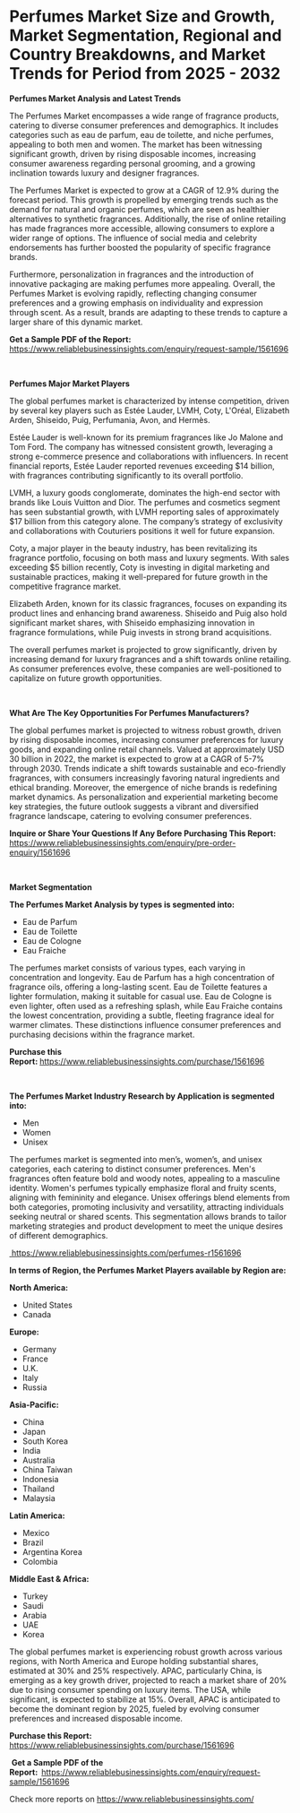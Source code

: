 <p><h1>Perfumes Market Size and Growth, Market Segmentation, Regional and Country Breakdowns, and Market Trends for Period from 2025 -  2032</h1></p><p><strong>Perfumes Market Analysis and Latest Trends</strong></p>
<p><p>The Perfumes Market encompasses a wide range of fragrance products, catering to diverse consumer preferences and demographics. It includes categories such as eau de parfum, eau de toilette, and niche perfumes, appealing to both men and women. The market has been witnessing significant growth, driven by rising disposable incomes, increasing consumer awareness regarding personal grooming, and a growing inclination towards luxury and designer fragrances.</p><p>The Perfumes Market is expected to grow at a CAGR of 12.9% during the forecast period. This growth is propelled by emerging trends such as the demand for natural and organic perfumes, which are seen as healthier alternatives to synthetic fragrances. Additionally, the rise of online retailing has made fragrances more accessible, allowing consumers to explore a wider range of options. The influence of social media and celebrity endorsements has further boosted the popularity of specific fragrance brands. </p><p>Furthermore, personalization in fragrances and the introduction of innovative packaging are making perfumes more appealing. Overall, the Perfumes Market is evolving rapidly, reflecting changing consumer preferences and a growing emphasis on individuality and expression through scent. As a result, brands are adapting to these trends to capture a larger share of this dynamic market.</p></p>
<p><strong>Get a Sample PDF of the Report:&nbsp;</strong> <a href="https://www.reliablebusinessinsights.com/enquiry/request-sample/1561696?utm_campaign=39&utm_medium=2&utm_source=Github&utm_content=ia&utm_term=06022025&utm_id=perfumes">https://www.reliablebusinessinsights.com/enquiry/request-sample/1561696</a></p>
<p>&nbsp;</p>
<p><strong>Perfumes Major Market Players</strong></p>
<p><p>The global perfumes market is characterized by intense competition, driven by several key players such as Estée Lauder, LVMH, Coty, L'Oréal, Elizabeth Arden, Shiseido, Puig, Perfumania, Avon, and Hermès. </p><p>Estée Lauder is well-known for its premium fragrances like Jo Malone and Tom Ford. The company has witnessed consistent growth, leveraging a strong e-commerce presence and collaborations with influencers. In recent financial reports, Estée Lauder reported revenues exceeding $14 billion, with fragrances contributing significantly to its overall portfolio. </p><p>LVMH, a luxury goods conglomerate, dominates the high-end sector with brands like Louis Vuitton and Dior. The perfumes and cosmetics segment has seen substantial growth, with LVMH reporting sales of approximately $17 billion from this category alone. The company’s strategy of exclusivity and collaborations with Couturiers positions it well for future expansion. </p><p>Coty, a major player in the beauty industry, has been revitalizing its fragrance portfolio, focusing on both mass and luxury segments. With sales exceeding $5 billion recently, Coty is investing in digital marketing and sustainable practices, making it well-prepared for future growth in the competitive fragrance market. </p><p>Elizabeth Arden, known for its classic fragrances, focuses on expanding its product lines and enhancing brand awareness. Shiseido and Puig also hold significant market shares, with Shiseido emphasizing innovation in fragrance formulations, while Puig invests in strong brand acquisitions. </p><p>The overall perfumes market is projected to grow significantly, driven by increasing demand for luxury fragrances and a shift towards online retailing. As consumer preferences evolve, these companies are well-positioned to capitalize on future growth opportunities.</p></p>
<p>&nbsp;</p>
<p><strong>What Are The Key Opportunities For Perfumes Manufacturers?</strong></p>
<p><p>The global perfumes market is projected to witness robust growth, driven by rising disposable incomes, increasing consumer preferences for luxury goods, and expanding online retail channels. Valued at approximately USD 30 billion in 2022, the market is expected to grow at a CAGR of 5-7% through 2030. Trends indicate a shift towards sustainable and eco-friendly fragrances, with consumers increasingly favoring natural ingredients and ethical branding. Moreover, the emergence of niche brands is redefining market dynamics. As personalization and experiential marketing become key strategies, the future outlook suggests a vibrant and diversified fragrance landscape, catering to evolving consumer preferences.</p></p>
<p><strong>Inquire or Share Your Questions If Any Before Purchasing This Report:</strong> <a href="https://www.reliablebusinessinsights.com/enquiry/pre-order-enquiry/1561696?utm_campaign=39&utm_medium=2&utm_source=Github&utm_content=ia&utm_term=06022025&utm_id=perfumes">https://www.reliablebusinessinsights.com/enquiry/pre-order-enquiry/1561696</a></p>
<p>&nbsp;</p>
<p><strong>Market Segmentation</strong></p>
<p><strong>The Perfumes Market Analysis by types is segmented into:</strong></p>
<p><ul><li>Eau de Parfum</li><li>Eau de Toilette</li><li>Eau de Cologne</li><li>Eau Fraiche</li></ul></p>
<p><p>The perfumes market consists of various types, each varying in concentration and longevity. Eau de Parfum has a high concentration of fragrance oils, offering a long-lasting scent. Eau de Toilette features a lighter formulation, making it suitable for casual use. Eau de Cologne is even lighter, often used as a refreshing splash, while Eau Fraiche contains the lowest concentration, providing a subtle, fleeting fragrance ideal for warmer climates. These distinctions influence consumer preferences and purchasing decisions within the fragrance market.</p></p>
<p><strong>Purchase this Report:&nbsp;</strong><a href="https://www.reliablebusinessinsights.com/purchase/1561696?utm_campaign=39&utm_medium=2&utm_source=Github&utm_content=ia&utm_term=06022025&utm_id=perfumes">https://www.reliablebusinessinsights.com/purchase/1561696</a></p>
<p>&nbsp;</p>
<p><strong>The Perfumes Market Industry Research by Application is segmented into:</strong></p>
<p><ul><li>Men</li><li>Women</li><li>Unisex</li></ul></p>
<p><p>The perfumes market is segmented into men’s, women’s, and unisex categories, each catering to distinct consumer preferences. Men's fragrances often feature bold and woody notes, appealing to a masculine identity. Women's perfumes typically emphasize floral and fruity scents, aligning with femininity and elegance. Unisex offerings blend elements from both categories, promoting inclusivity and versatility, attracting individuals seeking neutral or shared scents. This segmentation allows brands to tailor marketing strategies and product development to meet the unique desires of different demographics.</p></p>
<p><a href="https://www.reliablebusinessinsights.com/perfumes-r1561696?utm_campaign=39&utm_medium=2&utm_source=Github&utm_content=ia&utm_term=06022025&utm_id=perfumes">&nbsp;https://www.reliablebusinessinsights.com/perfumes-r1561696</a></p>
<p><strong>In terms of Region, the Perfumes Market Players available by Region are:</strong></p>
<p>
    <p> <strong> North America: </strong>
        <ul>
            <li>United States</li>
            <li>Canada</li>
        </ul>
        </p> 
    <p> <strong> Europe: </strong>
        <ul>
            <li>Germany</li>
            <li>France</li>
            <li>U.K.</li>
            <li>Italy</li>
            <li>Russia</li>
        </ul>
        </p> 
    <p> <strong> Asia-Pacific: </strong>
        <ul>
            <li>China</li>
            <li>Japan</li>
            <li>South Korea</li>
            <li>India</li>
            <li>Australia</li>
            <li>China Taiwan</li>
            <li>Indonesia</li>
            <li>Thailand</li>
            <li>Malaysia</li>
        </ul>
        </p> 
    <p> <strong> Latin America: </strong>
        <ul>
            <li>Mexico</li>
            <li>Brazil</li>
            <li>Argentina Korea</li>
            <li>Colombia</li>
        </ul>
        </p> 
    <p> <strong> Middle East & Africa: </strong>
        <ul>
            <li>Turkey</li>
            <li>Saudi</li>
            <li>Arabia</li>
            <li>UAE</li>
            <li>Korea</li>
        </ul>
    </p>
    </p>
<p><p>The global perfumes market is experiencing robust growth across various regions, with North America and Europe holding substantial shares, estimated at 30% and 25% respectively. APAC, particularly China, is emerging as a key growth driver, projected to reach a market share of 20% due to rising consumer spending on luxury items. The USA, while significant, is expected to stabilize at 15%. Overall, APAC is anticipated to become the dominant region by 2025, fueled by evolving consumer preferences and increased disposable income.</p></p>
<p><strong>Purchase this Report: </strong><a href="https://www.reliablebusinessinsights.com/purchase/1561696?utm_campaign=39&utm_medium=2&utm_source=Github&utm_content=ia&utm_term=06022025&utm_id=perfumes">https://www.reliablebusinessinsights.com/purchase/1561696</a></p>
<p>&nbsp;<strong>Get a Sample PDF of the Report:&nbsp;&nbsp;</strong><a href="https://www.reliablebusinessinsights.com/enquiry/request-sample/1561696?utm_campaign=39&utm_medium=2&utm_source=Github&utm_content=ia&utm_term=06022025&utm_id=perfumes">https://www.reliablebusinessinsights.com/enquiry/request-sample/1561696</a></p>
<p><strong></strong></p>
<p>Check more reports on <a href="https://www.reliablebusinessinsights.com/?utm_campaign=39&utm_medium=2&utm_source=Github&utm_content=ia&utm_term=06022025&utm_id=perfumes">https://www.reliablebusinessinsights.com/</a></p>